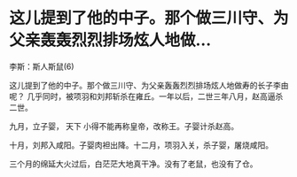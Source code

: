 # 这儿提到了他的中子。那个做三川守、为父亲轰轰烈烈排场炫人地做...

李斯：斯人斯鼠(6)

这儿提到了他的中子。那个做三川守、为父亲轰轰烈烈排场炫人地做寿的长子李由呢？ 几乎同时，被项羽和刘邦斩杀在雍丘。一年以后，二世三年八月，赵高逼杀二世。

九月，立子婴， 天下 小得不能再称皇帝，改称王。子婴计杀赵高。

十月，刘邦入咸阳。子婴肉袒出降。十二月，项羽入关，杀子婴，屠烧咸阳。

三个月的绵延大火过后，白茫茫大地真干净。没有了老鼠，也没有了仓。